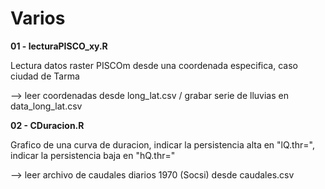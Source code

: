 # Varios
**01 - lecturaPISCO_xy.R** <p>
Lectura datos raster PISCOm desde una coordenada especifica, caso ciudad de Tarma <p>
--> leer coordenadas desde long_lat.csv / grabar serie de lluvias en data_long_lat.csv <p>
**02 - CDuracion.R** <p>
Grafico de una curva de duracion, indicar la persistencia alta en "lQ.thr=", indicar la persistencia baja en "hQ.thr="<p>
  --> leer archivo de caudales diarios 1970 (Socsi) desde caudales.csv
